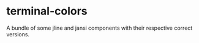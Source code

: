 # terminal-colors
A bundle of some jline and jansi components with their respective correct versions.